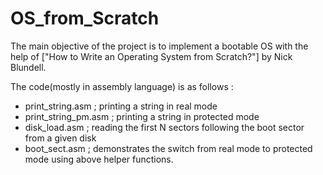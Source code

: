 # OS_from_Scratch
The main objective of the project is to implement a bootable OS with the help of  ["How to Write an Operating System from Scratch?"] by Nick Blundell.

The code(mostly in assembly language) is as follows :
  - print_string.asm ; printing a string in real mode
  - print_string_pm.asm ; printing a string in protected mode
  - disk_load.asm ; reading the first N sectors following the boot sector from a given disk 
  - boot_sect.asm ; demonstrates the switch from real mode to protected mode using above helper functions.
